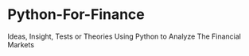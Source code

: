 # Python-For-Finance
Ideas, Insight, Tests or Theories Using Python to Analyze The Financial Markets
